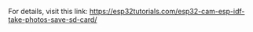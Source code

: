 For details, visit this link: 
https://esp32tutorials.com/esp32-cam-esp-idf-take-photos-save-sd-card/
